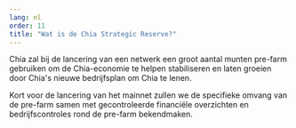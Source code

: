 ```yaml
---
lang: nl
order: 11
title: "Wat is de Chia Strategic Reserve?"
---
```

Chia zal bij de lancering van een netwerk een groot aantal munten pre-farm gebruiken om de Chia-economie te helpen stabiliseren en laten groeien door Chia's nieuwe bedrijfsplan om Chia te lenen.

Kort voor de lancering van het mainnet zullen we de specifieke omvang van de pre-farm samen met gecontroleerde financiële overzichten en bedrijfscontroles rond de pre-farm bekendmaken.
